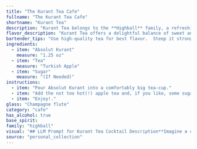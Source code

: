 ```yaml
---
title: "The Kurant Tea Cafe"
fullname: "The Kurant Tea Cafe"
shortname: "Kurant Tea"
description: "Kurant Tea belongs to the **Highball** family, a refreshing combination of spirits, mixers, and ice served tall in a highball glass. While its exact origin is unknown, it's a modern twist on classic tea-based cocktails, likely inspired by the increasing popularity of flavored vodkas like Absolut Kurant. "
flavor_description: "Kurant Tea offers a delightful balance of sweet and tart. The Absolut Kurant's blackcurrant liqueur provides a rich, fruity sweetness, while the tea adds a subtle floral and earthy complexity. A touch of sugar enhances the sweetness and rounds out the flavor profile, creating a harmonious and refreshing cocktail. "
bartender_tips: "Use high-quality tea for best flavor.  Steep it strong, then let it cool completely before mixing.  Add sugar to taste, but a bit more sweetness than usual is good here.  Shake well with ice to chill and dilute the cocktail.  The key is balance - the tartness of the Kurant, the floral tea, and the sweetness should all come through.  Garnish with a lemon twist for a fresh touch. "
ingredients:
  - item: "Absolut Kurant"
    measure: "1.25 oz"
  - item: "Tea"
    measure: "Turkish Apple"
  - item: "Sugar"
    measure: "(If Needed)"
instructions:
  - item: "Pour Absolut Kurant into a comfortably big tea-cup."
  - item: "Add the not too hot(!) apple tea and, if you like, some sugar."
  - item: "Enjoy!."
glass: "Champagne flute"
category: "cafe"
has_alcohol: true
base_spirit:
family: "highball"
visual: "## LLM Prompt for Kurant Tea Cocktail Description**Imagine a cocktail called Kurant Tea made with Absolut Kurant, tea, and sugar. Describe the cocktail's appearance in detail. Consider the following aspects:*** **Color:**  Is the drink light and refreshing, or dark and bold? Does the color evoke the flavors of the ingredients? * **Texture:** Is it clear, cloudy, or layered? Does it have any visible elements, like fruit slices or ice?* **Appearance of the glass:**  What type of glass does it best suit? Does it have a rim, a garnish, or any specific presentation? * **Overall Impression:** What is the overall aesthetic of the cocktail? Does it feel sophisticated, casual, or something else entirely? **Please provide a vivid and detailed description of the Kurant Tea cocktail's appearance based on these factors.** "
source: "personal_collection"
---
```


